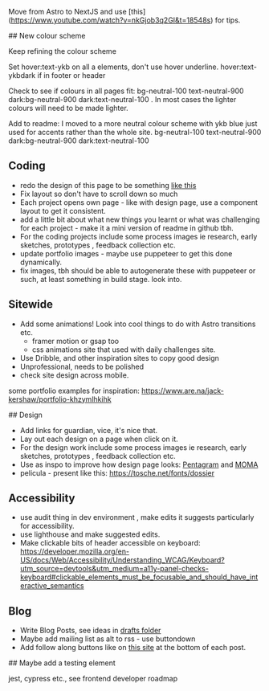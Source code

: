 Move from Astro to NextJS and use [this] (https://www.youtube.com/watch?v=nkGjob3q2GI&t=18548s) for tips.

## New colour scheme

Keep refining the colour scheme

Set hover:text-ykb on all a elements, don't use hover underline. hover:text-ykbdark if in footer or header

Check to see if colours in all pages fit: bg-neutral-100 text-neutral-900 dark:bg-neutral-900 dark:text-neutral-100 . In most cases the lighter colours will need to be made lighter.

Add to readme:
I moved to a more neutral colour scheme with ykb blue just used for accents rather than the whole site.
bg-neutral-100 text-neutral-900 dark:bg-neutral-900 dark:text-neutral-100

## Coding

- redo the design of this page to be something [like this](https://www.emnuel.xyz/)
- Fix layout so don't have to scroll down so much
- Each project opens own page - like with design page, use a component layout to get it consistent.
- add a little bit about what new things you learnt or what was challenging for each project - make it a mini version of readme in github tbh.
- For the coding projects include some process images ie research, early sketches, prototypes , feedback collection etc.
- update portfolio images - maybe use puppeteer to get this done dynamically.
- fix images, tbh should be able to autogenerate these with puppeteer or such, at least something in build stage. look into.

## Sitewide

- Add some animations! Look into cool things to do with Astro transitions etc.
  - framer motion or gsap too
  - css animations site that used with daily challenges site.
- Use Dribble, and other inspiration sites to copy good design
- Unprofessional, needs to be polished
- check site design across mobile.

some portfolio examples for inspiration: https://www.are.na/jack-kershaw/portfolio-khzymlhkihk

## Design

- Add links for guardian, vice, it's nice that.
- Lay out each design on a page when click on it.
- For the design work include some process images ie research, early sketches, prototypes , feedback collection etc.
- Use as inspo to improve how design page looks: [Pentagram](https://www.pentagram.com/) and [MOMA](https://www.moma.org/calendar/exhibitions/5657s)
- pelicula - present like this: https://tosche.net/fonts/dossier

## Accessibility

- use audit thing in dev environment , make edits it suggests particularly for accessibility.
- use lighthouse and make suggested edits.
- Make clickable bits of header accessible on keyboard: https://developer.mozilla.org/en-US/docs/Web/Accessibility/Understanding_WCAG/Keyboard?utm_source=devtools&utm_medium=a11y-panel-checks-keyboard#clickable_elements_must_be_focusable_and_should_have_interactive_semantics

## Blog

- Write Blog Posts, see ideas in [drafts folder](src/pages/blog/_drafts)
- Maybe add mailing list as alt to rss - use buttondown
- Add follow along buttons like on [this site](https://manuelmoreale.com/pb-simone-silvestroni) at the bottom of each post.

## Maybe add a testing element

jest, cypress etc., see frontend developer roadmap
